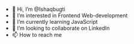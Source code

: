 - 👋 Hi, I’m @Ishaqbugti
- 👀 I’m interested in Frontend Web-development
- 🌱 I’m currently learning JavaScript
- 💞️ I’m looking to collaborate on  LinkedIn
- 📫 How to reach me 

<!---
Ishaqbugti/Ishaqbugti is a ✨ special ✨ repository because its `README.md` (this file) appears on your GitHub profile.
You can click the Preview link to take a look at your changes.
--->
